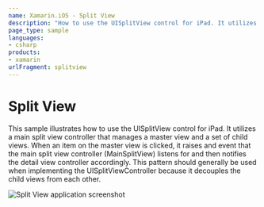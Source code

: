 ```yaml
---
name: Xamarin.iOS - Split View
description: "How to use the UISplitView control for iPad. It utilizes a main split view controller that manages a master view and a set..."
page_type: sample
languages:
- csharp
products:
- xamarin
urlFragment: splitview
---
```

# Split View

This sample illustrates how to use the UISplitView control for iPad. It
utilizes a main split view controller that manages a master view and a set
of child views. When an item on the master view is clicked, it raises and
event that the main split view controller (MainSplitView) listens for and
then notifies the detail view controller accordingly. This pattern should
generally be used when implementing the UISplitViewController because it
decouples the child views from each other.

![Split View application screenshot](Screenshots/01.png "Split View application screenshot")
